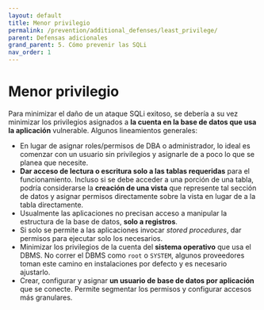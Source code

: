 ```yaml
---
layout: default
title: Menor privilegio
permalink: /prevention/additional_defenses/least_privilege/
parent: Defensas adicionales
grand_parent: 5. Cómo prevenir las SQLi
nav_order: 1
---
```


# Menor privilegio

Para minimizar el daño de un ataque SQLi exitoso, se debería a su vez minimizar los privilegios asignados a **la cuenta en la base de datos que usa la aplicación** vulnerable. Algunos lineamientos generales:

- En lugar de asignar roles/permisos de DBA o administrador, lo ideal es comenzar con un usuario sin privilegios y asignarle de a poco lo que se planea que necesite.
- **Dar acceso de lectura o escritura solo a las tablas requeridas** para el funcionamiento. Incluso si se debe acceder a una porción de una tabla, podría considerarse la **creación de una vista** que represente tal sección de datos y asignar permisos directamente sobre la vista en lugar de a la tabla directamente.
- Usualmente las aplicaciones no precisan acceso a manipular la estructura de la base de datos, **solo a registros**.
- Si solo se permite a las aplicaciones invocar *stored procedures*, dar permisos para ejecutar solo los necesarios.
- Minimizar los privilegios de la cuenta del **sistema operativo** que usa el DBMS. No correr el DBMS como `root` o `SYSTEM`, algunos proveedores toman este camino en instalaciones por defecto y es necesario ajustarlo.
- Crear, configurar y asignar **un usuario de base de datos por aplicación** que se conecte. Permite segmentar los permisos y configurar accesos más granulares.

